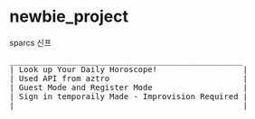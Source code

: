 # newbie_project
sparcs 신프
<pre>
_________________________________________________    
| Look up Your Daily Horoscope!                  |   
| Used API from aztro                            |   
| Guest Mode and Register Mode                   |   
| Sign in temporaily Made - Improvision Required |   
|________________________________________________|   
</pre>
